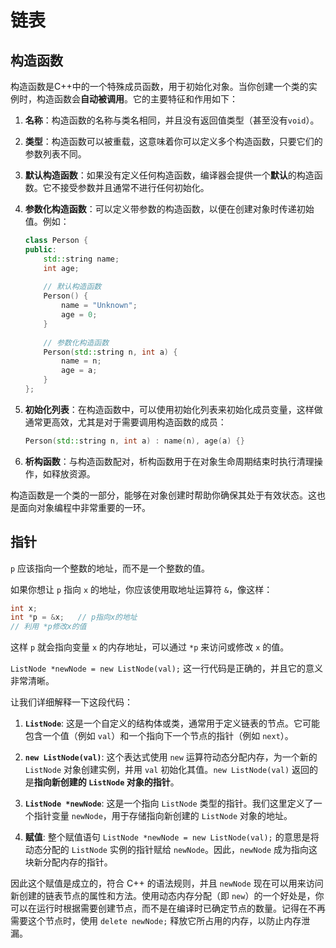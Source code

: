 
# 链表

## 构造函数

构造函数是C++中的一个特殊成员函数，用于初始化对象。当你创建一个类的实例时，构造函数会**自动被调用**。它的主要特征和作用如下：

1. **名称**：构造函数的名称与类名相同，并且没有返回值类型（甚至没有`void`）。

2. **类型**：构造函数可以被重载，这意味着你可以定义多个构造函数，只要它们的参数列表不同。

3. **默认构造函数**：如果没有定义任何构造函数，编译器会提供一个**默认**的构造函数。它不接受参数并且通常不进行任何初始化。

4. **参数化构造函数**：可以定义带参数的构造函数，以便在创建对象时传递初始值。例如：
    ```cpp
    class Person {
    public:
        std::string name;
        int age;
        
        // 默认构造函数
        Person() {
            name = "Unknown";
            age = 0;
        }
        
        // 参数化构造函数
        Person(std::string n, int a) {
            name = n;
            age = a;
        }
    };
    ```

5. **初始化列表**：在构造函数中，可以使用初始化列表来初始化成员变量，这样做通常更高效，尤其是对于需要调用构造函数的成员：
    ```cpp
    Person(std::string n, int a) : name(n), age(a) {}
    ```

6. **析构函数**：与构造函数配对，析构函数用于在对象生命周期结束时执行清理操作，如释放资源。

构造函数是一个类的一部分，能够在对象创建时帮助你确保其处于有效状态。这也是面向对象编程中非常重要的一环。


## 指针


 `p` 应该指向一个整数的地址，而不是一个整数的值。

如果你想让 `p` 指向 `x` 的地址，你应该使用取地址运算符 `&`，像这样：

```c
int x;
int *p = &x;   // p指向x的地址
// 利用 *p修改x的值
```

这样 `p` 就会指向变量 `x` 的内存地址，可以通过 `*p` 来访问或修改 `x` 的值。




`ListNode *newNode = new ListNode(val);` 这一行代码是正确的，并且它的意义非常清晰。

让我们详细解释一下这段代码：

1. **`ListNode`**: 这是一个自定义的结构体或类，通常用于定义链表的节点。它可能包含一个值（例如 `val`）和一个指向下一个节点的指针（例如 `next`）。

2. **`new ListNode(val)`**: 这个表达式使用 `new` 运算符动态分配内存，为一个新的 `ListNode` 对象创建实例，并用 `val` 初始化其值。`new ListNode(val)` 返回的是**指向新创建的 `ListNode` 对象的指针**。

3. **`ListNode *newNode`**: 这是一个指向 `ListNode` 类型的指针。我们这里定义了一个指针变量 `newNode`，用于存储指向新创建的 `ListNode` 对象的地址。

4. **赋值**: 整个赋值语句 `ListNode *newNode = new ListNode(val);` 的意思是将动态分配的 `ListNode` 实例的指针赋给 `newNode`。因此，`newNode` 成为指向这块新分配内存的指针。

因此这个赋值是成立的，符合 C++ 的语法规则，并且 `newNode` 现在可以用来访问新创建的链表节点的属性和方法。使用动态内存分配（即 `new`）的一个好处是，你可以在运行时根据需要创建节点，而不是在编译时已确定节点的数量。记得在不再需要这个节点时，使用 `delete newNode;` 释放它所占用的内存，以防止内存泄漏。

